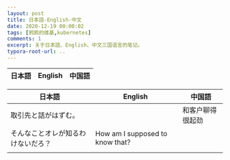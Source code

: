 ```yaml
---
layout: post
title: 日本語-English-中文
date: 2020-12-19 00:00:02
tags: [鸦鸦的维基,kubernetes]
comments: 1
excerpt: 关于日本語、English、中文三国语言的笔记。
typora-root-url: ..
---
```


<input id="datatable_url" type="hidden" value="https://gist.githubusercontent.com/caliburn1994/fa8d2e0eacaa78f1a6251b60a56ee712/raw/7a01fbf3eba09f48573c83b459742373532e91f1/gistfile1.txt" />

<table id="datatable" class="display" style="width:100%">
    <thead>
    <tr>
        <th>日本語</th>
        <th>English</th>
        <th>中国語</th>
    </tr>
    </thead>
</table>



| 日本語                             | English                         | 中国語           |
| ---------------------------------- | ------------------------------- | ---------------- |
| 取引先と話がはずむ。               |                                 | 和客户聊得很起劲 |
| そんなことオレが知るわけないだろ？ | How am I supposed to know that? |                  |
|                                    |                                 |                  |

